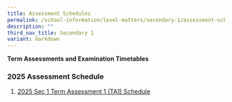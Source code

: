 ```yaml
---
title: Assessment Schedules
permalink: /school-information/level-matters/secondary-1/assessment-schedules/
description: ""
third_nav_title: Secondary 1
variant: markdown
---
```

**Term Assessments and Examination Timetables**  

### 2025 Assessment Schedule

1. [2025 Sec 1 Term Assessment 1 (TA1) Schedule](/files/Examination%20Timetables/2025%20Exam%20Timetables/Term%20Assessments/Sec_1_TA1_Schedule.pdf)
